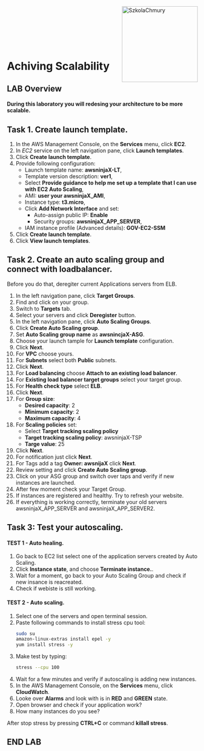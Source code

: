 <img src="https://szkolachmury.pl/wp-content/themes/Szkola_Chmury/img/logo.png" alt="SzkolaChmury" width="200" align="right">
<br><br>
<br><br>
<br><br>

# Achiving Scalability

## LAB Overview

#### During this laboratory you will redesing your architecture to be more scalable.

## Task 1. Create launch template.

1. In the AWS Management Console, on the **Services** menu, click **EC2**.
2. In *EC2* service on the left navigation pane, click **Launch templates**.
3. Click **Create launch template**.
4. Provide following configuration:
   * Launch template name: **awsninjaX-LT**,
   * Template version description: **ver1**,
   * Select **Provide guidance to help me set up a template that I can use with EC2 Auto Scaling**,
   * AMI: **user your awsninjaX_AMI**,
   * Instance type: **t3.micro**,
   * Click **Add Network Interface** and set:
     * Auto-assign public IP: **Enable**
     * Security groups: **awsninjaX_APP_SERVER**, 
   * IAM instance profile (Advanced details): **GOV-EC2-SSM**
5. Click **Create launch template**.
6. Click **View launch templates**.

## Task 2. Create an auto scaling group and connect with loadbalancer.

Before you do that, deregiter current Applications servers from ELB.

1. In the left navigation pane, click **Target Groups**.
2. Find and click on your group.
3. Switch to **Targets** tab.
4. Select your servers and click **Deregister** button.
5. In the left navigation pane, click **Auto Scaling Groups**.
6. Click **Create Auto Scaling group**.
7. Set **Auto Scaling group name** as **awsnincjaX-ASG**.
8. Choose your launch tample for **Launch template** configuration.
9. Click **Next**.
10. For **VPC** choose yours.
11. For **Subnets** select both **Public** subnets.
12. Click **Next**.
13. For **Load balancing** choose **Attach to an existing load balancer**.
14. For **Existing load balancer target groups** select your target group.
15. For **Health check type** select **ELB**.
16. Click **Next**.
17. For **Group size**:
    * **Desired capacity**: 2
    * **Minimum capacity**: 2
    * **Maximum capacity**: 4
18. For **Scaling policies** set:
    * Select **Target tracking scaling policy**
    * **Target tracking scaling policy**: awsninjaX-TSP
    * **Targe value**: 25
19. Click **Next**.
20. For notification just click **Next**.
21. For Tags add a tag **Owner: awsnijaX** click **Next**.
22. Review setting and click **Create Auto Scaling group**.
23. Click on your ASG group and switch over taps and verify if new instances are launched.
24. After few moment check your Target Group.
25. If instances are registered and healthy. Try to refresh your website.
26. If everything is working correctly, terminate your old servers awsninjaX_APP_SERVER and awsninjaX_APP_SERVER2.

## Task 3: Test your autoscaling.

#### TEST 1 - Auto healing.

1. Go back to EC2 list select one of the application servers created by Auto Scaling.
2. Click **Instance state**, and choose **Terminate instance.**.
3. Wait for a moment, go back to your Auto Scaling Group and check if new insance is reacreated.
4. Check if webiste is still working.

#### TEST 2 - Auto scaling.

1. Select one of the servers and open terminal session.
2. Paste following commands to install stress cpu tool:
   ```bash
   sudo su
   amazon-linux-extras install epel -y
   yum install stress -y
   ```
3. Make test by typing:
   ```bash
   stress --cpu 100
   ```
4. Wait for a few minutes and verify if autoscaling is adding new instances.
5. In the AWS Management Console, on the **Services** menu, click **CloudWatch**.
6. Looke over **Alarms** and look with is in **RED** and **GREEN** state.
7. Open browser and check if your application work?
8. How many instances do you see?

After stop stress by pressing **CTRL+C** or command **killall stress**.

## END LAB
